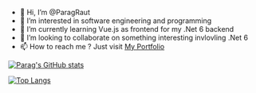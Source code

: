 - 👋 Hi, I’m @ParagRaut
- 👀 I’m interested in software engineering and programming 
- 🌱 I’m currently learning Vue.js as frontend for my .Net 6 backend
- 💞️ I’m looking to collaborate on something interesting invlovling .Net 6
- 📫 How to reach me ? Just visit [My Portfolio](https://paragraut.me)


[![Parag's GitHub stats](https://github-readme-stats.vercel.app/api?username=paragraut&show_icons=true&theme=chartreuse-dark)](https://github.com/anuraghazra/github-readme-stats)

[![Top Langs](https://github-readme-stats.vercel.app/api/top-langs/?username=paragraut&theme=chartreuse-dark)](https://github.com/anuraghazra/github-readme-stats)

<!---
ParagRaut/ParagRaut is a ✨ special ✨ repository because its `README.md` (this file) appears on your GitHub profile.
You can click the Preview link to take a look at your changes.
--->
